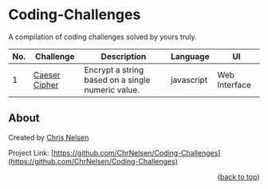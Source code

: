 # Coding-Challenges
A compilation of coding challenges solved by yours truly.

<!-- CODING CHALLENGES TABLE -->
| No.  | Challenge | Description | Language | UI |
| ---- | --------- | ----------- | -------- | -- |
| 1   | [Caeser Cipher](https://github.com/ChrNelsen/Coding-Challenges/tree/main/CeaserCipher) | Encrypt a string based on a single numeric value. | javascript | Web Interface |

<!-- About -->
## About
Created by [Chris Nelsen](https://www.chrisnelsen.dev)

Project Link: [https://github.com/ChrNelsen/Coding-Challenges](https://github.com/ChrNelsen/Coding-Challenges)

<p align="right">(<a href="#top">back to top</a>)</p>
